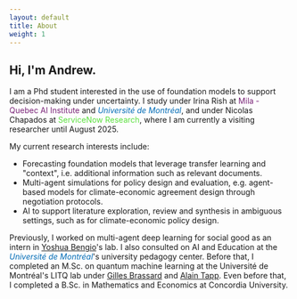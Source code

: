 ```yaml
---
layout: default
title: About
weight: 1
---
```


## Hi, I'm Andrew.

I am a Phd student interested in the use of foundation models to support decision-making under uncertainty. I study under Irina Rish at <a href="https://mila.quebec/en/" style="color:#7B2679;text-decoration:none">Mila - Quebec AI Institute</a> and <a href="https://www.umontreal.ca/" style="color:#006BB6;text-decoration:none"><i>Université de Montréal</i></a>, and under Nicolas Chapados at <a href="https://www.servicenow.com/research/" style="color:#59e03c;text-decoration:none"> ServiceNow Research</a>, where I am currently a visiting researcher until August 2025.

My current research interests include:
* Forecasting foundation models that leverage transfer learning and "context", i.e. additional information such as relevant documents.
* Multi-agent simulations for policy design and evaluation, e.g. agent-based models for climate-economic agreement design through negotiation protocols.
* AI to support literature exploration, review and synthesis in ambiguous settings, such as for climate-economic policy design.

Previously, I worked on multi-agent deep learning for social good as an intern in [Yoshua Bengio](https://yoshuabengio.org/)'s lab.
I also consulted on AI and Education at the
<a href="https://www.umontreal.ca/" style="color:#006BB6;text-decoration:none"><i>Université de Montréal</i></a>'s
university pedagogy center.
Before that, I completed an M.Sc. on quantum machine learning at the Université de Montréal's LITQ lab under
[Gilles Brassard](http://www.iro.umontreal.ca/~brassard/web/en/) and [Alain Tapp](https://sites.google.com/view/alain-tapp-mila/).
Even before that, I completed a B.Sc. in Mathematics and Economics at Concordia University.

